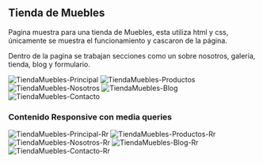 ## Tienda de Muebles
Pagina muestra para una tienda de Muebles, esta utiliza html y css, únicamente se muestra el funcionamiento y cascaron de la página.

Dentro de la pagina se trabajan secciones como un sobre nosotros, galería, tienda, blog y formulario.

![TiendaMuebles-Principal](https://github.com/FrEaKAlL/ecommerce/assets/19698743/e87a1de9-aac5-4a5c-82f6-468a6dcd37de)
![TiendaMuebles-Productos](https://github.com/FrEaKAlL/ecommerce/assets/19698743/11b42ba0-f8f4-42c2-8019-4050709b7da7)
![TiendaMuebles-Nosotros](https://github.com/FrEaKAlL/ecommerce/assets/19698743/131e08bf-f255-4ad4-8b01-cdb958917979)
![TiendaMuebles-Blog](https://github.com/FrEaKAlL/ecommerce/assets/19698743/4532a9ee-7123-476b-8f62-373f4978dc7d)
![TiendaMuebles-Contacto](https://github.com/FrEaKAlL/ecommerce/assets/19698743/57a9c135-acac-4a58-b931-37def78772a8)

### Contenido Responsive con media queries

![TiendaMuebles-Principal-Rr](https://github.com/FrEaKAlL/ecommerce/assets/19698743/8b8ee030-77ee-4d05-b5dd-778afd9071a7)
![TiendaMuebles-Productos-Rr](https://github.com/FrEaKAlL/ecommerce/assets/19698743/03156c69-2376-46fd-b6f2-46f80a471e60)
![TiendaMuebles-Nosotros-Rr](https://github.com/FrEaKAlL/ecommerce/assets/19698743/f32e3428-e284-4992-aad2-b102dc4cfb97)
![TiendaMuebles-Blog-Rr](https://github.com/FrEaKAlL/ecommerce/assets/19698743/6766b84a-dad1-4b53-82c6-ec706f8d5283)
![TiendaMuebles-Contacto-Rr](https://github.com/FrEaKAlL/ecommerce/assets/19698743/d77e3801-fe13-42b5-86bc-052798fad3cd)
